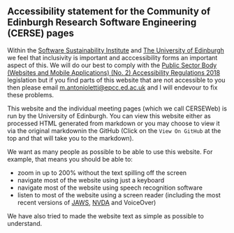 ## Accessibility statement for the Community of Edinburgh Research Software Engineering (CERSE) pages

Within the [Software Sustainability Institute](http://www.software.ac.uk) and [The University of Edinburgh](http://www.ed.ac.uk) we feel that inclusivity is important and acccessibility forms an important aspect of this. We will do our best to comply with the [Public Sector Body (Websites and Mobile Applications) (No. 2) Accessibility Regulations 2018](https://www.legislation.gov.uk/uksi/2018/852/contents/made)  legislation but if you find parts of this website that are not accessible to you then please email [m.antonioletti@epcc.ed.ac.uk](mailto:m.antonioletti@epcc.ed.ac.uk) and I will endevour to fix these problems.

This website and the individual meeting pages (which we call CERSEWeb) is run by the University of Edinburgh. You can view this website either as processed HTML generated from markdown or you may choose to view it via the original markdownin the GitHub (Click on the `View On GitHub` at the top and that will take you to the markdown). 

We want as many people as possible to be able to use this website. For example, that means you should be able to:

- zoom in up to 200% without the text spilling off the screen
- navigate most of the website using just a keyboard
- navigate most of the website using speech recognition software
- listen to most of the website using a screen reader (including the most recent versions of [JAWS](https://www.freedomscientific.com/products/software/jaws/), [NVDA](https://www.nvaccess.org/about-nvda/) and VoiceOver)

We have also tried to made the website text as simple as possible to understand.

